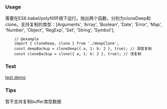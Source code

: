 ### Usage
需要在ES6 babel/polyfill环境下运行。抛出两个函数，分别为cloneDeep和clone。支持复制的类型：[Arguments', 'Array', 'Boolean', 'Date', 'Error', 'Map', 'Number', 'Object', 'RegExp', 'Set', 'String', 'Symbol'];
```
	// @example
	import { cloneDeep, clone } from './deepClone';
	const deepBackup = cloneDeep({ a, 1: b: 2 }, true); // 深度复制
	const cloneBackup = clone({ a, 1: b: 2 }, true); // 浅复制
```
### Test
 <a href="https://github.com/chenjianfang/deepClone/blob/master/test.html" target="_blank">test demo</a>

### Tips
 暂不支持复制buffer类型数据
